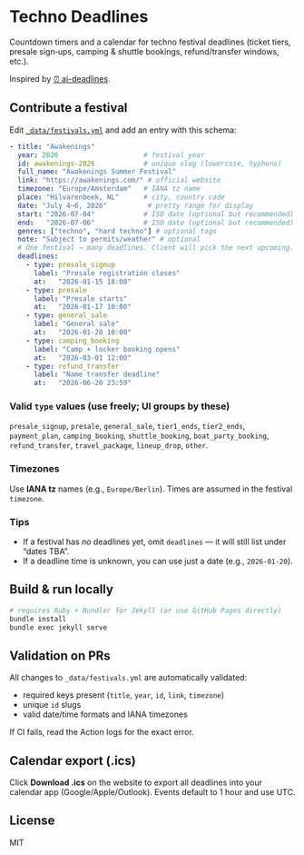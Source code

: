 # Techno Deadlines

Countdown timers and a calendar for techno festival deadlines (ticket tiers, presale sign‑ups, camping & shuttle bookings, refund/transfer windows, etc.).

Inspired by [:alarm_clock: ai-deadlines](https://github.com/paperswithcode/ai-deadlines).

## Contribute a festival

Edit [`_data/festivals.yml`](./_data/festivals.yml) and add an entry with this schema:

```yaml
- title: "Awakenings"
  year: 2026                     # festival year
  id: awakenings-2026            # unique slug (lowercase, hyphens)
  full_name: "Awakenings Summer Festival"
  link: "https://awakenings.com/" # official website
  timezone: "Europe/Amsterdam"   # IANA tz name
  place: "Hilvarenbeek, NL"      # city, country code
  date: "July 4–6, 2026"          # pretty range for display
  start: "2026-07-04"            # ISO date (optional but recommended)
  end:   "2026-07-06"            # ISO date (optional but recommended)
  genres: ["techno", "hard techno"] # optional tags
  note: "Subject to permits/weather" # optional
  # One festival → many deadlines. Client will pick the next upcoming.
  deadlines:
    - type: presale_signup
      label: "Presale registration closes"
      at:   "2026-01-15 18:00"
    - type: presale
      label: "Presale starts"
      at:   "2026-01-17 10:00"
    - type: general_sale
      label: "General sale"
      at:   "2026-01-20 10:00"
    - type: camping_booking
      label: "Camp + locker booking opens"
      at:   "2026-03-01 12:00"
    - type: refund_transfer
      label: "Name transfer deadline"
      at:   "2026-06-20 23:59"
```

### Valid `type` values (use freely; UI groups by these)
`presale_signup`, `presale`, `general_sale`, `tier1_ends`, `tier2_ends`, `payment_plan`, `camping_booking`, `shuttle_booking`, `boat_party_booking`, `refund_transfer`, `travel_package`, `lineup_drop`, `other`.

### Timezones
Use **IANA tz** names (e.g., `Europe/Berlin`). Times are assumed in the festival `timezone`.

### Tips
- If a festival has *no* deadlines yet, omit `deadlines` — it will still list under “dates TBA”.
- If a deadline time is unknown, you can use just a date (e.g., `2026-01-20`).

## Build & run locally

```bash
# requires Ruby + Bundler for Jekyll (or use GitHub Pages directly)
bundle install
bundle exec jekyll serve
```

## Validation on PRs
All changes to `_data/festivals.yml` are automatically validated:
- required keys present (`title`, `year`, `id`, `link`, `timezone`)
- unique `id` slugs
- valid date/time formats and IANA timezones

If CI fails, read the Action logs for the exact error.

## Calendar export (.ics)
Click **Download .ics** on the website to export all deadlines into your calendar app (Google/Apple/Outlook). Events default to 1 hour and use UTC.

## License
MIT
